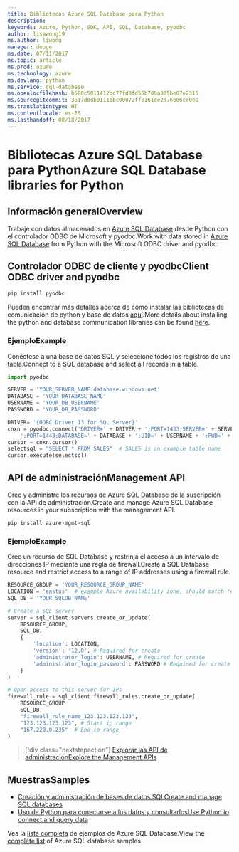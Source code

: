 ```yaml
---
title: Bibliotecas Azure SQL Database para Python
description: 
keywords: Azure, Python, SDK, API, SQL, Database, pyodbc
author: lisawong19
ms.author: liwong
manager: douge
ms.date: 07/11/2017
ms.topic: article
ms.prod: azure
ms.technology: azure
ms.devlang: python
ms.service: sql-database
ms.openlocfilehash: b580c5011412bc77fd8fd55b709a305be07e2316
ms.sourcegitcommit: 3617d0db0111bbc00072ff8161de2d76606ce0ea
ms.translationtype: HT
ms.contentlocale: es-ES
ms.lasthandoff: 08/18/2017
---
```

# <a name="azure-sql-database-libraries-for-python"></a><span data-ttu-id="61593-103">Bibliotecas Azure SQL Database para Python</span><span class="sxs-lookup"><span data-stu-id="61593-103">Azure SQL Database libraries for Python</span></span>

## <a name="overview"></a><span data-ttu-id="61593-104">Información general</span><span class="sxs-lookup"><span data-stu-id="61593-104">Overview</span></span>

<span data-ttu-id="61593-105">Trabaje con datos almacenados en [Azure SQL Database](/azure/sql-database/sql-database-technical-overview) desde Python con el controlador ODBC de Microsoft y pyodbc.</span><span class="sxs-lookup"><span data-stu-id="61593-105">Work with data stored in [Azure SQL Database](/azure/sql-database/sql-database-technical-overview) from Python with the Microsoft ODBC driver and pyodbc.</span></span> 

## <a name="client-odbc-driver-and-pyodbc"></a><span data-ttu-id="61593-106">Controlador ODBC de cliente y pyodbc</span><span class="sxs-lookup"><span data-stu-id="61593-106">Client ODBC driver and pyodbc</span></span>

```bash
pip install pyodbc
```
<span data-ttu-id="61593-107">Pueden encontrar más detalles acerca de cómo instalar las bibliotecas de comunicación de python y base de datos [aquí](https://docs.microsoft.com/azure/sql-database/sql-database-connect-query-python#install-the-python-and-database-communication-libraries).</span><span class="sxs-lookup"><span data-stu-id="61593-107">More details about installing the python and database communication libraries can be found [here](https://docs.microsoft.com/azure/sql-database/sql-database-connect-query-python#install-the-python-and-database-communication-libraries).</span></span>

### <a name="example"></a><span data-ttu-id="61593-108">Ejemplo</span><span class="sxs-lookup"><span data-stu-id="61593-108">Example</span></span>

<span data-ttu-id="61593-109">Conéctese a una base de datos SQL y seleccione todos los registros de una tabla.</span><span class="sxs-lookup"><span data-stu-id="61593-109">Connect to a SQL database and select all records in a table.</span></span>

```python
import pyodbc 

SERVER = 'YOUR_SERVER_NAME.database.windows.net'
DATABASE = 'YOUR_DATABASE_NAME'
USERNAME = 'YOUR_DB_USERNAME'
PASSWORD = 'YOUR_DB_PASSWORD'

DRIVER= '{ODBC Driver 13 for SQL Server}'
cnxn = pyodbc.connect('DRIVER=' + DRIVER + ';PORT=1433;SERVER=' + SERVER +
    ';PORT=1443;DATABASE=' + DATABASE + ';UID=' + USERNAME + ';PWD=' + PASSWORD)
cursor = cnxn.cursor()
selectsql = "SELECT * FROM SALES"  # SALES is an example table name
cursor.execute(selectsql)
```

## <a name="management-api"></a><span data-ttu-id="61593-110">API de administración</span><span class="sxs-lookup"><span data-stu-id="61593-110">Management API</span></span>

<span data-ttu-id="61593-111">Cree y administre los recursos de Azure SQL Database de la suscripción con la API de administración.</span><span class="sxs-lookup"><span data-stu-id="61593-111">Create and manage Azure SQL Database resources in your subscription with the management API.</span></span> 

```bash
pip install azure-mgmt-sql
```

### <a name="example"></a><span data-ttu-id="61593-112">Ejemplo</span><span class="sxs-lookup"><span data-stu-id="61593-112">Example</span></span>

<span data-ttu-id="61593-113">Cree un recurso de SQL Database y restrinja el acceso a un intervalo de direcciones IP mediante una regla de firewall.</span><span class="sxs-lookup"><span data-stu-id="61593-113">Create a SQL Database resource and restrict access to a range of IP addresses using a firewall rule.</span></span>

```python
RESOURCE_GROUP = 'YOUR_RESOURCE_GROUP_NAME'
LOCATION = 'eastus'  # example Azure availability zone, should match resource group
SQL_DB = 'YOUR_SQLDB_NAME'

# Create a SQL server
server = sql_client.servers.create_or_update(
    RESOURCE_GROUP,
    SQL_DB,
    {
        'location': LOCATION,
        'version': '12.0', # Required for create
        'administrator_login': USERNAME, # Required for create
        'administrator_login_password': PASSWORD # Required for create
    }
)

# Open access to this server for IPs
firewall_rule = sql_client.firewall_rules.create_or_update(
    RESOURCE_GROUP
    SQL_DB,
    "firewall_rule_name_123.123.123.123",
    "123.123.123.123", # Start ip range
    "167.220.0.235"  # End ip range
)
```
> [!div class="nextstepaction"]
> [<span data-ttu-id="61593-114">Explorar las API de administración</span><span class="sxs-lookup"><span data-stu-id="61593-114">Explore the Management APIs</span></span>](/python/api/overview/azure/sql/managementlibrary)

## <a name="samples"></a><span data-ttu-id="61593-115">Muestras</span><span class="sxs-lookup"><span data-stu-id="61593-115">Samples</span></span>

* <span data-ttu-id="61593-116">[Creación y administración de bases de datos SQL][1]</span><span class="sxs-lookup"><span data-stu-id="61593-116">[Create and manage SQL databases][1]</span></span>    
* <span data-ttu-id="61593-117">[Uso de Python para conectarse a los datos y consultarlos][2]</span><span class="sxs-lookup"><span data-stu-id="61593-117">[Use Python to connect and query data][2]</span></span>   

[1]: https://github.com/Azure-Samples/sql-database-python-manage
[2]: https://docs.microsoft.com/azure/sql-database/sql-database-connect-query-python

<span data-ttu-id="61593-118">Vea la [lista completa](https://azure.microsoft.com/resources/samples/?platform=python&term=SQL) de ejemplos de Azure SQL Database.</span><span class="sxs-lookup"><span data-stu-id="61593-118">View the [complete list](https://azure.microsoft.com/resources/samples/?platform=python&term=SQL) of Azure SQL database samples.</span></span> 
